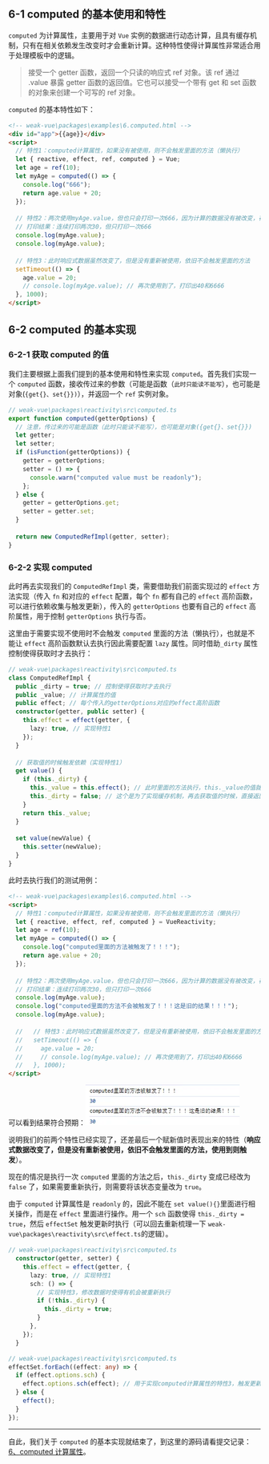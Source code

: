## 6-1 computed 的基本使用和特性

`computed` 为计算属性，主要用于对 `Vue` 实例的数据进行动态计算，且具有缓存机制，只有在相关依赖发生改变时才会重新计算。这种特性使得计算属性非常适合用于处理模板中的逻辑。

> 接受一个 getter 函数，返回一个只读的响应式 ref 对象。该 ref 通过 .value 暴露 getter 函数的返回值。它也可以接受一个带有 get 和 set 函数的对象来创建一个可写的 ref 对象。

`computed` 的基本特性如下：

```html
<!-- weak-vue\packages\examples\6.computed.html -->
<div id="app">{{age}}</div>
<script>
  // 特性1：computed计算属性，如果没有被使用，则不会触发里面的方法（懒执行）
  let { reactive, effect, ref, computed } = Vue;
  let age = ref(10);
  let myAge = computed(() => {
    console.log("666");
    return age.value + 20;
  });

  // 特性2：两次使用myAge.value，但也只会打印一次666，因为计算的数据没有被改变，存在缓存机制
  // 打印结果：连续打印两次30，但只打印一次666
  console.log(myAge.value);
  console.log(myAge.value);

  // 特性3：此时响应式数据虽然改变了，但是没有重新被使用，依旧不会触发里面的方法
  setTimeout(() => {
    age.value = 20;
    // console.log(myAge.value); // 再次使用到了，打印出40和6666
  }, 1000);
</script>
```

## 6-2 computed 的基本实现

### 6-2-1 获取 computed 的值

我们主要根据上面我们提到的基本使用和特性来实现 `computed`。首先我们实现一个 `computed` 函数，接收传过来的参数（可能是函数（`此时只能读不能写`），也可能是对象(`{get{}、set{}})`），并返回一个 `ref` 实例对象。

```typescript
// weak-vue\packages\reactivity\src\computed.ts
export function computed(getterOptions) {
  // 注意，传过来的可能是函数（此时只能读不能写），也可能是对象({get{}、set{}})
  let getter;
  let setter;
  if (isFunction(getterOptions)) {
    getter = getterOptions;
    setter = () => {
      console.warn("computed value must be readonly");
    };
  } else {
    getter = getterOptions.get;
    setter = getter.set;
  }

  return new ComputedRefImpl(getter, setter);
}
```

### 6-2-2 实现 computed

此时再去实现我们的 `ComputedRefImpl` 类，需要借助我们前面实现过的 `effect` 方法实现（传入 `fn` 和对应的 `effect` 配置，每个 `fn` 都有自己的 `effect` 高阶函数，可以进行依赖收集与触发更新），传入的 `getterOptions` 也要有自己的 `effect` 高阶属性，用于控制 `getterOptions` 执行与否。

这里由于需要实现不使用时不会触发 `computed` 里面的方法（懒执行），也就是不能让 `effect` 高阶函数默认去执行因此需要配置 `lazy` 属性。同时借助`_dirty` 属性控制使得获取时才去执行：

```typescript
// weak-vue\packages\reactivity\src\computed.ts
class ComputedRefImpl {
  public _dirty = true; // 控制使得获取时才去执行
  public _value; // 计算属性的值
  public effect; // 每个传入的getterOptions对应的effect高阶函数
  constructor(getter, public setter) {
    this.effect = effect(getter, {
      lazy: true, // 实现特性1
    });
  }

  // 获取值的时候触发依赖（实现特性1）
  get value() {
    if (this._dirty) {
      this._value = this.effect(); // 此时里面的方法执行，this._value的值就是getterOptions返回return的结果，因此需要this.effect()返回的结果是就是用户传入的fn执行返回的结果（weak-vue\packages\reactivity\src\effect.ts里面改为return fn())
      this._dirty = false; // 这个是为了实现缓存机制，再去获取值的时候，直接返回旧的value即可（实现特性2）
    }
    return this._value;
  }

  set value(newValue) {
    this.setter(newValue);
  }
}
```

此时去执行我们的测试用例：

```html
<!-- weak-vue\packages\examples\6.computed.html -->
<script>
  // 特性1：computed计算属性，如果没有被使用，则不会触发里面的方法（懒执行）
  let { reactive, effect, ref, computed } = VueReactivity;
  let age = ref(10);
  let myAge = computed(() => {
    console.log("computed里面的方法被触发了！！！");
    return age.value + 20;
  });

  // 特性2：两次使用myAge.value，但也只会打印一次666，因为计算的数据没有被改变，存在缓存机制
  // 打印结果：连续打印两次30，但只打印一次666
  console.log(myAge.value);
  console.log("computed里面的方法不会被触发了！！！这是旧的结果！！！");
  console.log(myAge.value);

  //   // 特性3：此时响应式数据虽然改变了，但是没有重新被使用，依旧不会触发里面的方法
  //   setTimeout(() => {
  //     age.value = 20;
  //     // console.log(myAge.value); // 再次使用到了，打印出40和6666
  //   }, 1000);
</script>
```

可以看到结果符合预期：![image.png](../md_images/doc6.1.png)

说明我们的前两个特性已经实现了，还差最后一个赋新值时表现出来的特性（**响应式数据改变了，但是没有重新被使用，依旧不会触发里面的方法，使用到则触发**）。

现在的情况是执行一次 `computed` 里面的方法之后，`this._dirty` 变成已经改为 `false` 了，如果需要重新执行，则需要将该状态变量改为 `true`。

由于 `computed` 计算属性是 `readonly` 的，因此不能在 `set value(){}`里面进行相关操作，而是在 `effect` 里面进行操作。用一个 `sch` 函数使得 `this._dirty = true`，然后 `effectSet` 触发更新时执行（可以回去重新梳理一下 `weak-vue\packages\reactivity\src\effect.ts`的逻辑）。

```typescript
// weak-vue\packages\reactivity\src\computed.ts
  constructor(getter, setter) {
    this.effect = effect(getter, {
      lazy: true, // 实现特性1
      sch: () => {
        // 实现特性3，修改数据时使得有机会被重新执行
        if (!this._dirty) {
          this._dirty = true;
        }
      },
    });
  }
```

```typescript
// weak-vue\packages\reactivity\src\computed.ts
effectSet.forEach((effect: any) => {
  if (effect.options.sch) {
    effect.options.sch(effect); // 用于实现computed计算属性的特性3，触发更新时使得this._dirty = true，以便执行computed里面的方法
  } else {
    effect();
  }
});
```

---

自此，我们关于 `computed` 的基本实现就结束了，到这里的源码请看提交记录：[6、computed 计算属性](https://github.com/XC0703/VueSouceCodeStudy/commit/2a10e665a716ac0bb7485f2706f040ea04c9b4c9)。
